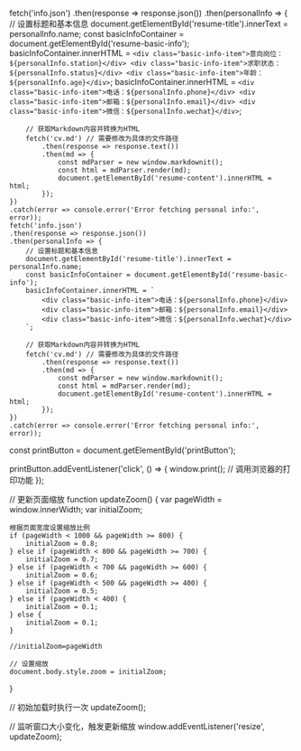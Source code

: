 fetch('info.json')
    .then(response => response.json())
    .then(personalInfo => {
        // 设置标题和基本信息
        document.getElementById('resume-title').innerText = personalInfo.name;
        const basicInfoContainer = document.getElementById('resume-basic-info');
        basicInfoContainer.innerHTML = `
            <div class="basic-info-item">意向岗位：${personalInfo.station}</div>
            <div class="basic-info-item">求职状态：${personalInfo.status}</div>
            <div class="basic-info-item">年龄：${personalInfo.age}</div>
        `;
        basicInfoContainer.innerHTML = `
            <div class="basic-info-item">电话：${personalInfo.phone}</div>
            <div class="basic-info-item">邮箱：${personalInfo.email}</div>
            <div class="basic-info-item">微信：${personalInfo.wechat}</div>
        `;

        // 获取Markdown内容并转换为HTML
        fetch('cv.md') // 需要修改为具体的文件路径
            .then(response => response.text())
            .then(md => {
                const mdParser = new window.markdownit();
                const html = mdParser.render(md);
                document.getElementById('resume-content').innerHTML = html;
            });
    })
    .catch(error => console.error('Error fetching personal info:', error));
    fetch('info.json')
    .then(response => response.json())
    .then(personalInfo => {
        // 设置标题和基本信息
        document.getElementById('resume-title').innerText = personalInfo.name;
        const basicInfoContainer = document.getElementById('resume-basic-info');
        basicInfoContainer.innerHTML = `
            <div class="basic-info-item">电话：${personalInfo.phone}</div>
            <div class="basic-info-item">邮箱：${personalInfo.email}</div>
            <div class="basic-info-item">微信：${personalInfo.wechat}</div>
        `;

        // 获取Markdown内容并转换为HTML
        fetch('cv.md') // 需要修改为具体的文件路径
            .then(response => response.text())
            .then(md => {
                const mdParser = new window.markdownit();
                const html = mdParser.render(md);
                document.getElementById('resume-content').innerHTML = html;
            });
    })
    .catch(error => console.error('Error fetching personal info:', error));


const printButton = document.getElementById('printButton');

printButton.addEventListener('click', () => {
    window.print(); // 调用浏览器的打印功能
});




// 更新页面缩放
function updateZoom() {
    var pageWidth = window.innerWidth;
    var initialZoom;

    根据页面宽度设置缩放比例
    if (pageWidth < 1000 && pageWidth >= 800) {
        initialZoom = 0.8;
    } else if (pageWidth < 800 && pageWidth >= 700) {
        initialZoom = 0.7;
    } else if (pageWidth < 700 && pageWidth >= 600) {
        initialZoom = 0.6;
    } else if (pageWidth < 500 && pageWidth >= 400) {
        initialZoom = 0.5;
    } else if (pageWidth < 400) {
        initialZoom = 0.1;
    } else {
        initialZoom = 0.1;
    }

    //initialZoom=pageWidth

    // 设置缩放
    document.body.style.zoom = initialZoom;

}

// 初始加载时执行一次
updateZoom();

// 监听窗口大小变化，触发更新缩放
window.addEventListener('resize', updateZoom);
